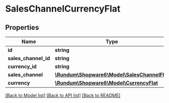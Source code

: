 # SalesChannelCurrencyFlat

## Properties
Name | Type | Description | Notes
------------ | ------------- | ------------- | -------------
**id** | **string** |  | [optional] 
**sales_channel_id** | **string** |  | 
**currency_id** | **string** |  | 
**sales_channel** | [**\Rundum\Shopware6\Model\SalesChannelFlat**](SalesChannelFlat.md) |  | [optional] 
**currency** | [**\Rundum\Shopware6\Model\CurrencyFlat**](CurrencyFlat.md) |  | [optional] 

[[Back to Model list]](../../README.md#documentation-for-models) [[Back to API list]](../../README.md#documentation-for-api-endpoints) [[Back to README]](../../README.md)

